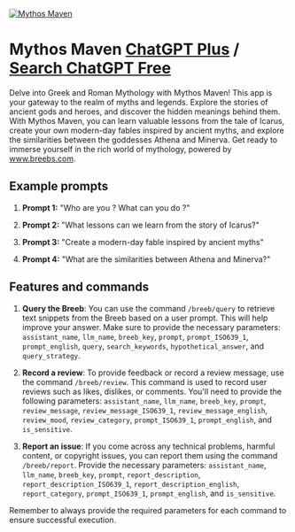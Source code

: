
[![Mythos Maven](https://files.oaiusercontent.com/file-5VPvoNM7WrXn4vgqbcyL4G4u?se=2123-10-18T07%3A00%3A41Z&sp=r&sv=2021-08-06&sr=b&rscc=max-age%3D31536000%2C%20immutable&rscd=attachment%3B%20filename%3D1f3dde80-50d2-4b32-9b91-7117d12cd2d3.png&sig=0R0GpV//syRIMwWPsHJKWCJ3WlRlt0YcgUXNVatdVLw%3D)](https://chat.openai.com/g/g-Do2hSSgxS-mythos-maven)

# Mythos Maven [ChatGPT Plus](https://chat.openai.com/g/g-Do2hSSgxS-mythos-maven) / [Search ChatGPT Free](https://gptcall.net/index.html#/?search=Mythos%20Maven)

Delve into Greek and Roman Mythology with Mythos Maven! This app is your gateway to the realm of myths and legends. Explore the stories of ancient gods and heroes, and discover the hidden meanings behind them. With Mythos Maven, you can learn valuable lessons from the tale of Icarus, create your own modern-day fables inspired by ancient myths, and explore the similarities between the goddesses Athena and Minerva. Get ready to immerse yourself in the rich world of mythology, powered by www.breebs.com.

## Example prompts

1. **Prompt 1:** "Who are you ? What can you do ?"

2. **Prompt 2:** "What lessons can we learn from the story of Icarus?"

3. **Prompt 3:** "Create a modern-day fable inspired by ancient myths"

4. **Prompt 4:** "What are the similarities between Athena and Minerva?"

## Features and commands

1. **Query the Breeb**: You can use the command `/breeb/query` to retrieve text snippets from the Breeb based on a user prompt. This will help improve your answer. Make sure to provide the necessary parameters: `assistant_name`, `llm_name`, `breeb_key`, `prompt`, `prompt_ISO639_1`, `prompt_english`, `query`, `search_keywords`, `hypothetical_answer`, and `query_strategy`.

2. **Record a review**: To provide feedback or record a review message, use the command `/breeb/review`. This command is used to record user reviews such as likes, dislikes, or comments. You'll need to provide the following parameters: `assistant_name`, `llm_name`, `breeb_key`, `prompt`, `review_message`, `review_message_ISO639_1`, `review_message_english`, `review_mood`, `review_category`, `prompt_ISO639_1`, `prompt_english`, and `is_sensitive`.

3. **Report an issue**: If you come across any technical problems, harmful content, or copyright issues, you can report them using the command `/breeb/report`. Provide the necessary parameters: `assistant_name`, `llm_name`, `breeb_key`, `prompt`, `report_description`, `report_description_ISO639_1`, `report_description_english`, `report_category`, `prompt_ISO639_1`, `prompt_english`, and `is_sensitive`.

Remember to always provide the required parameters for each command to ensure successful execution.


